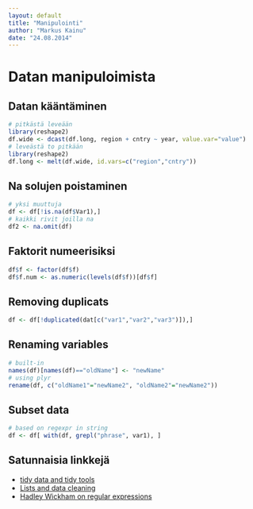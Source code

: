 ```yaml
---
layout: default
title: "Manipulointi"
author: "Markus Kainu"
date: "24.08.2014"
---
```





# Datan manipuloimista


## Datan kääntäminen


```r
# pitkästä leveään
library(reshape2)
df.wide <- dcast(df.long, region + cntry ~ year, value.var="value")
# leveästä to pitkään
library(reshape2)
df.long <- melt(df.wide, id.vars=c("region","cntry"))
```

## Na solujen poistaminen


```r
# yksi muuttuja
df <- df[!is.na(df$Var1),]
# kaikki rivit joilla na
df2 <- na.omit(df) 
```

## Faktorit numeerisiksi


```r
df$f <- factor(df$f)
df$f.num <- as.numeric(levels(df$f))[df$f]
```

## Removing duplicats



```r
df <- df[!duplicated(dat[c("var1","var2","var3")]),]
```


## Renaming variables


```r
# built-in
names(df)[names(df)=="oldName"] <- "newName"
# using plyr
rename(df, c("oldName1"="newName2", "oldName2"="newName2"))
```

## Subset data


```r
# based on regexpr in string
df <- df[ with(df, grepl("phrase", var1), ]
```




## Satunnaisia linkkejä

- [tidy data and tidy tools](http://vita.had.co.nz/papers/tidy-data-pres.pdf)
- [Lists and data cleaning](https://dl.dropbox.com/u/7710864/courseraPublic/otherResources/lecture3/index.html#1)
- [Hadley Wickham on regular expressions](http://stat405.had.co.nz/lectures/14-reg-exp.pdf)


